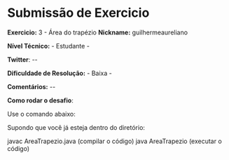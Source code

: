 # Submissão de Exercicio

**Exercicio:** 3 - Área do trapézio
**Nickname:** guilhermeaureliano

**Nível Técnico:** - Estudante -

**Twitter**: --

**Dificuldade de Resolução:** - Baixa -

**Comentários:** --

**Como rodar o desafio**: 

Use o comando abaixo: 

Supondo que você já esteja dentro do diretório:

javac AreaTrapezio.java (compilar o código)
java AreaTrapezio (executar o código)
